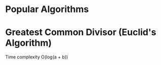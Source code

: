 # Popular Algorithms


# Greatest Common Divisor (Euclid's Algorithm)
Time complexity O(log(a + b))
